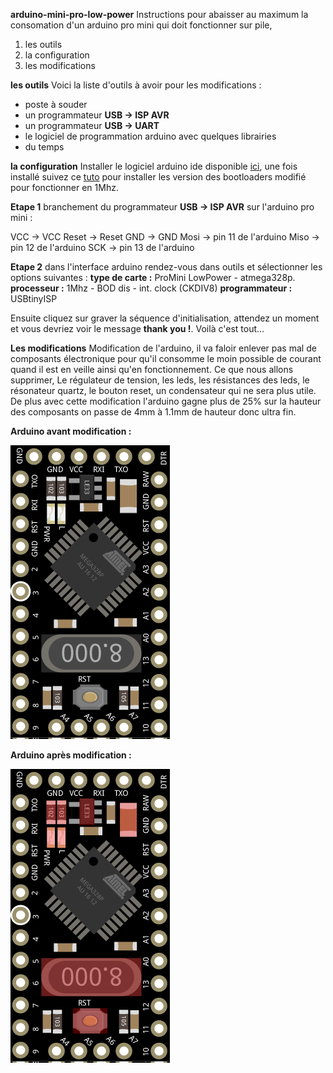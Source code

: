 **arduino-mini-pro-low-power**
Instructions pour abaisser au maximum la consomation d'un arduino pro mini qui doit fonctionner sur pile,

 1. les outils
 2. la configuration
 3. les modifications

**les outils**
Voici la liste d'outils à avoir pour les modifications :

 

 - poste à souder
 - un programmateur **USB -> ISP AVR** 
 - un programmateur **USB -> UART** 
 - le logiciel de programmation arduino avec quelques librairies
 - du temps

**la configuration**
Installer le logiciel arduino ide disponible [ici](https://www.arduino.cc/en/Main/Software), une fois installé suivez ce [tuto](https://github.com/joe-speedboat/Arduino-LowPower) pour installer les version des bootloaders modifié pour fonctionner en 1Mhz.

**Etape 1**
branchement du programmateur **USB -> ISP AVR** sur l'arduino pro mini :

VCC -> VCC
Reset -> Reset
GND -> GND
Mosi -> pin 11 de l'arduino
Miso -> pin 12 de l'arduino
SCK -> pin 13 de l'arduino

**Etape 2**
dans l'interface arduino rendez-vous dans outils et sélectionner les options suivantes :
**type de carte :** ProMini LowPower - atmega328p.
**processeur :** 1Mhz - BOD dis - int. clock (CKDIV8)
**programmateur :** USBtinyISP

Ensuite cliquez sur graver la séquence d'initialisation, attendez un moment et vous devriez voir le message **thank you !**. Voilà c'est tout...

**Les modifications**
Modification de l'arduino, il va faloir enlever pas mal de composants électronique pour qu'il consomme le moin possible de courant quand il est en veille ainsi qu'en fonctionnement. Ce que nous allons supprimer, Le régulateur de tension, les leds, les résistances des leds, le résonateur quartz, le bouton reset, un condensateur qui ne sera plus utile. De plus avec cette modification l'arduino gagne plus de 25% sur la hauteur des composants on passe de 4mm à 1.1mm de hauteur donc ultra fin.

**Arduino avant modification :**

![arduino pro mini avant modification](https://github.com/prophetmaster/arduino-mini-pro-low-power/blob/master/arduino_pro_mini.png)

**Arduino après modification :**

![arduino pro mini après modification](https://github.com/prophetmaster/arduino-mini-pro-low-power/blob/master/arduino_pro_modification.png)
